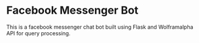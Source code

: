 # Facebook Messenger Bot
This is a facebook messenger chat bot built using Flask and Wolframalpha API for query processing.
